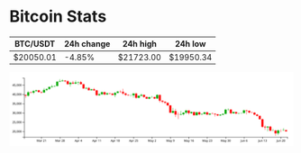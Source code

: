 # Bitcoin Stats

BTC/USDT|24h change|24h high|24h low|
|---|---|---|---|
|$20050.01|-4.85%|$21723.00|$19950.34|

<img src="./chart.svg">
